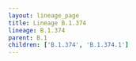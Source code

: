 ```yaml
---
layout: lineage_page
title: Lineage B.1.374
lineage: B.1.374
parent: B.1
children: ['B.1.374', 'B.1.374.1']
---
```


